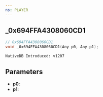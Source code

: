 ```yaml
---
ns: PLAYER
---
```

## _0x694FFA4308060CD1

```c
// 0x694FFA4308060CD1
void _0x694FFA4308060CD1(Any p0, Any p1);
```

```
NativeDB Introduced: v1207
```

## Parameters
* **p0**:
* **p1**:
